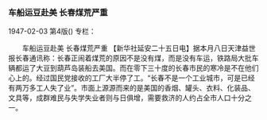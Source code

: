 ### 车船运豆赴美  长春煤荒严重

1947-02-03
第4版()
专栏：

　　车船运豆赴美
    长春煤荒严重
    【新华社延安二十五日电】据本月八日天津益世报长春通讯称：长春正闹着煤荒的原因不是没有煤，而是没有车运，铁路局大批车辆都运了大豆到葫芦岛装船去美国。而在零下三十度的长春市民的寒冷是不在他们心上的。经过国民党接收的工厂大半停了工。“长春不是一个工业城市，可是已经有两万多工人失了业”。市面上源源而来的是美国的香烟、罐头、衣料、化装品、文具等，成群难民与失学失业者则与日俱增，需要救济的人约占全市人口十分之一。
